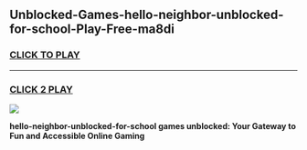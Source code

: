 
## Unblocked-Games-hello-neighbor-unblocked-for-school-Play-Free-ma8di
<h3>
<a href="https://premium76.site?title=hello-neighbor-unblocked-for-school&ref=21A">CLICK TO PLAY</a></h3>
<hr>

<h3>
<a href="https://premium76.site?title=hello-neighbor-unblocked-for-school&ref=21A">CLICK 2 PLAY</a>
  
</h3>

<a href="https://premium76.site?title=hello-neighbor-unblocked-for-school&ref=21A"><img src="https://clearcache.store/games.png"></a>


**hello-neighbor-unblocked-for-school games unblocked: Your Gateway to Fun and Accessible Online Gaming**
